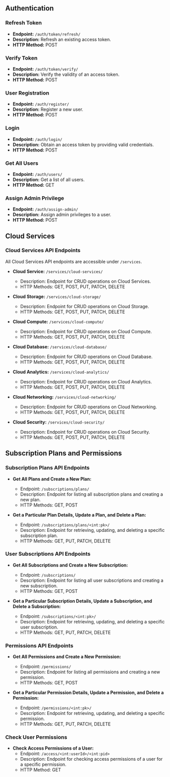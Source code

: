 ## Authentication

### Refresh Token

- **Endpoint:** `/auth/token/refresh/`
- **Description:** Refresh an existing access token.
- **HTTP Method:** POST

### Verify Token

- **Endpoint:** `/auth/token/verify/`
- **Description:** Verify the validity of an access token.
- **HTTP Method:** POST

### User Registration

- **Endpoint:** `/auth/register/`
- **Description:** Register a new user.
- **HTTP Method:** POST

### Login

- **Endpoint:** `/auth/login/`
- **Description:** Obtain an access token by providing valid credentials.
- **HTTP Method:** POST

### Get All Users

- **Endpoint:** `/auth/users/`
- **Description:** Get a list of all users.
- **HTTP Method:** GET

### Assign Admin Privilege

- **Endpoint:** `/auth/assign-admin/`
- **Description:** Assign admin privileges to a user.
- **HTTP Method:** POST

## Cloud Services

### Cloud Services API Endpoints

All Cloud Services API endpoints are accessible under `/services`.

- **Cloud Service:** `/services/cloud-services/`

  - Description: Endpoint for CRUD operations on Cloud Services.
  - HTTP Methods: GET, POST, PUT, PATCH, DELETE

- **Cloud Storage:** `/services/cloud-storage/`

  - Description: Endpoint for CRUD operations on Cloud Storage.
  - HTTP Methods: GET, POST, PUT, PATCH, DELETE

- **Cloud Compute:** `/services/cloud-compute/`

  - Description: Endpoint for CRUD operations on Cloud Compute.
  - HTTP Methods: GET, POST, PUT, PATCH, DELETE

- **Cloud Database:** `/services/cloud-database/`

  - Description: Endpoint for CRUD operations on Cloud Database.
  - HTTP Methods: GET, POST, PUT, PATCH, DELETE

- **Cloud Analytics:** `/services/cloud-analytics/`

  - Description: Endpoint for CRUD operations on Cloud Analytics.
  - HTTP Methods: GET, POST, PUT, PATCH, DELETE

- **Cloud Networking:** `/services/cloud-networking/`

  - Description: Endpoint for CRUD operations on Cloud Networking.
  - HTTP Methods: GET, POST, PUT, PATCH, DELETE

- **Cloud Security:** `/services/cloud-security/`
  - Description: Endpoint for CRUD operations on Cloud Security.
  - HTTP Methods: GET, POST, PUT, PATCH, DELETE

## Subscription Plans and Permissions

### Subscription Plans API Endpoints

- **Get All Plans and Create a New Plan:**

  - Endpoint: `/subscriptions/plans/`
  - Description: Endpoint for listing all subscription plans and creating a new plan.
  - HTTP Methods: GET, POST

- **Get a Particular Plan Details, Update a Plan, and Delete a Plan:**
  - Endpoint: `/subscriptions/plans/<int:pk>/`
  - Description: Endpoint for retrieving, updating, and deleting a specific subscription plan.
  - HTTP Methods: GET, PUT, PATCH, DELETE

### User Subscriptions API Endpoints

- **Get All Subscriptions and Create a New Subscription:**

  - Endpoint: `/subscriptions/`
  - Description: Endpoint for listing all user subscriptions and creating a new subscription.
  - HTTP Methods: GET, POST

- **Get a Particular Subscription Details, Update a Subscription, and Delete a Subscription:**
  - Endpoint: `/subscriptions/<int:pk>/`
  - Description: Endpoint for retrieving, updating, and deleting a specific user subscription.
  - HTTP Methods: GET, PUT, PATCH, DELETE

### Permissions API Endpoints

- **Get All Permissions and Create a New Permission:**

  - Endpoint: `/permissions/`
  - Description: Endpoint for listing all permissions and creating a new permission.
  - HTTP Methods: GET, POST

- **Get a Particular Permission Details, Update a Permission, and Delete a Permission:**
  - Endpoint: `/permissions/<int:pk>/`
  - Description: Endpoint for retrieving, updating, and deleting a specific permission.
  - HTTP Methods: GET, PUT, PATCH, DELETE

### Check User Permissions

- **Check Access Permissions of a User:**
  - Endpoint: `/access/<int:userId>/<int:pid>`
  - Description: Endpoint for checking access permissions of a user for a specific permission.
  - HTTP Method: GET
